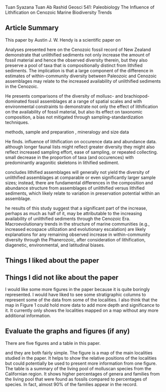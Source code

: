 Tuan Syazana Tuan Ab Rashid
Geosci 541: Paleobiology
The Influence of Lithification on Cenozoic Marine Biodiversity Trends
 
## Article Summary

This paper by Austin J. W. Hendy is a scientific paper on 

Analyses presented here on the Cenozoic fossil record of New Zealand demonstrate that unlithified sediments not only increase the amount of fossil material and hence the observed diversity therein, but they also preserve a pool of taxa that is compositionally distinct from lithified sediments. The
implication is that a large component of the difference in estimates of within-community diversity between Paleozoic and Cenozoic assemblages may relate to the increased availability of unlithified sediments in the Cenozoic. 

He presents comparisons of the diversity of mollusc- and brachiopod-dominated fossil assemblages at a range of spatial scales and with
environmental constraints to demonstrate not only the effect of lithification on the availability of fossil material, but also its effect on taxonomic composition, a bias not mitigated through sampling-standardization techniques. 

methods, sample and preparation , mineralogy and size data

He finds. influence of lithification on occurence data and abundance data.
although longer faunal lists might reflect greater diversity they might also reflect increased sampling effort, ease of sampling, or repeated collecting.
small decrease in the proportion of taxa (and occurences) with predominantly aragonitic skeletons in lithified sediment.

concludes 
lithified assemblages will generally not yield the diversity of unlithified assemblages at comparable or even significantly larger sample sizes; instead, there are fundamental differences in the composition and abundance structure from assemblages of unlithified versus lithified sediments, which likely relate to variation in preservation potential within an assemblage. 

he results of this study suggest that a significant part of
the increase, perhaps as much as half of it, may be attributable to the increasing availability of unlithified sediments through the Cenozoic Era. Macroevolutionary trends in the structure of marine communities (e.g., increased ecospace utilization and evolutionary escalation) are likely explanations for any remaining observed increase in within-community diversity through the Phanerozoic, after consideration of lithification, diagenetic, environmental, and latitudinal biases. 

## Things I liked about the paper
      


## Things I did not like about the paper

I would like some more figures in the paper because it is quite boringly represented. I would have liked to see some stratigraphic columns to represent some of the data from some of the localities. I also think that the map in Figure 1 could hold more data to add more depth and significance to it. It currently only shows the localities mapped on a map without any more additional information.

## Evaluate the graphs and figures (if any)

There are five figures and a table in this paper. 

and they are both fairly simple. The figure is a map of the main localities studied in the paper. It helps to show the relative positions of the localities but could potentially be used to present more information from one figure. The table is a summary of the living pool of molluscan species from the Californian region. It shows higher percentages of genera and families from the living pool that were found as fossils compared to percentages of species. In fact, almost 90% of the families appear in the record.